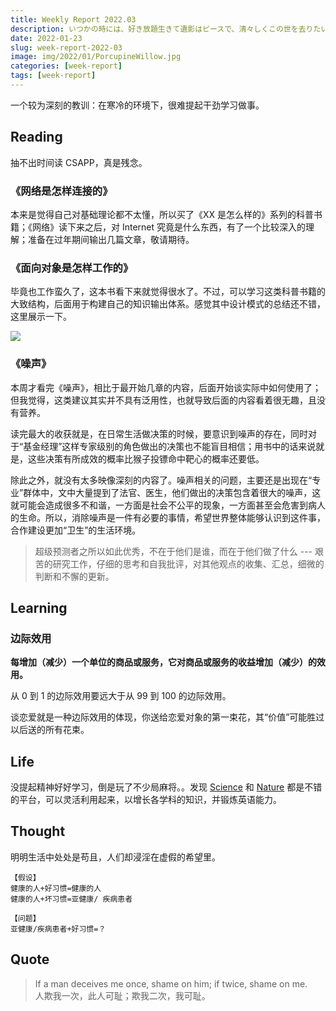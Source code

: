 ```yaml
---
title: Weekly Report 2022.03
description: いつかの時には、好き放題生きて遺影はピースで、清々しくこの世を去りたい
date: 2022-01-23
slug: week-report-2022-03
image: img/2022/01/PorcupineWillow.jpg
categories: [week-report]
tags: [week-report]
---
```


一个较为深刻的教训：在寒冷的环境下，很难提起干劲学习做事。

## Reading

抽不出时间读 CSAPP，真是残念。

### 《网络是怎样连接的》

本来是觉得自己对基础理论都不太懂，所以买了《XX 是怎么样的》系列的科普书籍；《网络》读下来之后，对 Internet 究竟是什么东西，有了一个比较深入的理解；准备在过年期间输出几篇文章，敬请期待。

### 《面向对象是怎样工作的》

毕竟也工作蛮久了，这本书看下来就觉得很水了。不过，可以学习这类科普书籍的大致结构，后面用于构建自己的知识输出体系。感觉其中设计模式的总结还不错，这里展示一下。

![ ](/img/2022/01/gof-design-pattern.svg)

### 《噪声》

本周才看完《噪声》，相比于最开始几章的内容，后面开始谈实际中如何使用了；但我觉得，这类建议其实并不具有泛用性，也就导致后面的内容看着很无趣，且没有营养。

读完最大的收获就是，在日常生活做决策的时候，要意识到噪声的存在，同时对于“基金经理”这样专家级别的角色做出的决策也不能盲目相信；用书中的话来说就是，这些决策有所成效的概率比猴子投镖命中靶心的概率还要低。

除此之外，就没有太多映像深刻的内容了。噪声相关的问题，主要还是出现在“专业”群体中，文中大量提到了法官、医生，他们做出的决策包含着很大的噪声，这就可能会造成很多不和谐，一方面是社会不公平的现象，一方面甚至会危害到病人的生命。所以，消除噪声是一件有必要的事情，希望世界整体能够认识到这件事，合作建设更加“卫生”的生活环境。

> 超级预测者之所以如此优秀，不在于他们是谁，而在于他们做了什么 --- 艰苦的研究工作，仔细的思考和自我批评，对其他观点的收集、汇总，细微的判断和不懈的更新。

## Learning

### 边际效用

**每增加（减少）一个单位的商品或服务，它对商品或服务的收益增加（减少）的效用。**

从 0 到 1 的边际效用要远大于从 99 到 100 的边际效用。

谈恋爱就是一种边际效用的体现，你送给恋爱对象的第一束花，其“价值”可能胜过以后送的所有花束。

## Life

没提起精神好好学习，倒是玩了不少局麻将。。发现 [Science](https://www.science.org/) 和 [Nature](https://www.nature.com/) 都是不错的平台，可以灵活利用起来，以增长各学科的知识，并锻炼英语能力。

## Thought

明明生活中处处是苟且，人们却浸淫在虚假的希望里。

```shell
【假设】
健康的人+好习惯=健康的人
健康的人+坏习惯=亚健康/ 疾病患者

【问题】
亚健康/疾病患者+好习惯=？
```

## Quote

> If a man deceives me once, shame on him; if twice, shame on me.  
> 人欺我一次，此人可耻；欺我二次，我可耻。
